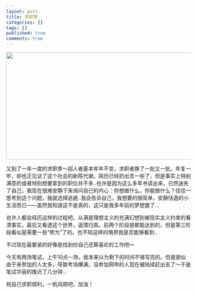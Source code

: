```yaml
---
layout: post
title: 求职季
categories: []
tags: []
published: true
comments: true
---
```

<a href="http://www.onevcat.com/wp-content/uploads/2011/10/2974_123373691812xZ.jpg"><img class="aligncenter size-full wp-image-230" title="2974_123373691812xZ" src="http://www.onevcat.com/wp-content/uploads/2011/10/2974_123373691812xZ-e1318642852394.jpg" alt="" width="1280" height="294" /></a>

又到了一年一度的求职季～招人者基本年年不变，求职者换了一批又一批。年复一年，却也正见证了这个社会的新陈代谢。简历已经扔出去一些了，但是事实上特别满意的或者特别想要拿到的职位并不多..也许是因为这么多年书读出来，已然迷失了自己，我现在很难安静下来询问自己的内心：你想做什么，你能做什么？往往一思考到这个问题，我就选择逃避..我会告诉自己，<!--more-->我想要的很简单，安静恬逸的小生活而已——虽然我知道这不是真的，这只是我多年前的梦想罢了...

也许人都会经历这样的过程吧，从满是理想主义的充满幻想到被现实主义约束的看清事实，最后又看透这个世界，返璞归真。前两个阶段是都能达到的，但是第三阶段看似是需要一些“修为”了的。也不知这样的境界我是否能够看到..

不过现在最要紧的好像是找到份自己还算喜欢的工作吧～

今天有两场笔试，上午10点一场，我本来以为剩下的时间不够写完的。但是貌似由于来参加的人太多，导致考场爆满，没参加网申的人现在被陆续赶出去了～于是笔试华丽的推迟了几分钟...

祝自己求职顺利，一帆风顺吧，加油！
